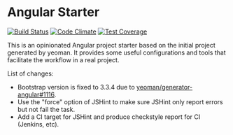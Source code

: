 # Angular Starter

[![Build Status](https://travis-ci.org/killercentury/angular-starter.svg?branch=master)](https://travis-ci.org/killercentury/angular-starter)
[![Code Climate](https://codeclimate.com/github/killercentury/angular-starter/badges/gpa.svg)](https://codeclimate.com/github/killercentury/angular-starter)
[![Test Coverage](https://codeclimate.com/github/killercentury/angular-starter/badges/coverage.svg)](https://codeclimate.com/github/killercentury/angular-starter/coverage)

This is an opinionated Angular project starter based on the initial project generated by yeoman. It provides some useful configurations and tools that facilitate the workflow in a real project.

List of changes:
* Bootstrap version is fixed to 3.3.4 due to [yeoman/generator-angular#1116](https://github.com/yeoman/generator-angular/issues/1116).
* Use the "force" option of JSHint to make sure JSHint only report errors but not fail the task.
* Add a CI target for JSHint and produce checkstyle report for CI (Jenkins, etc).
